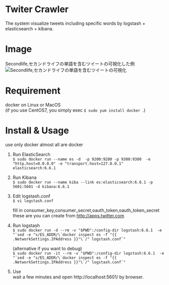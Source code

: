 Twiter Crawler
====
The system visualize tweets including specific words by logstash + elasticsearch + kibana.

# Image
Secondlife,セカンドライフの単語を含むツイートの可視化した例
![Secondlife,セカンドライフの単語を含むツイートの可視化](https://github.com/uteten/tw-crawler/wiki/demo.png)

# Requirement
docker on Linux or MacOS  
(if you use CentOS7, you simply exec `$ sudo yum install docker `.)

# Install & Usage
use only docker almost all are docker 

1. Run ElasticSearch  
    `$ sudo docker run --name es -d  -p 9200:9200 -p 9300:9300  -e "http.host=0.0.0.0" -e "transport.host=127.0.0.1" elasticsearch:6.6.1`

2. Run Kibana  
    `$ sudo docker run --name kiba --link es:elasticsearch:6.6.1 -p 5601:5601 -d kibana:6.6.1`

3. Edit logstash.conf  
    `$ vi logstash.conf`

    fill in consumer_key,consumer_secret,oauth_token,oauth_token_secret
    these are you can create from http://apps.twitter.com


4. Run logstash  
    ``$ sudo docker run -d --rm -v "$PWD":/config-dir logstash:6.6.1  -e "`sed -e "s/ES_ADDR/\`docker inspect es -f "{{ .NetworkSettings.IPAddress }}"\`/" logstash.conf`"``

    (alternative if you want to debug)  
    ``$ sudo docker run -it --rm -v "$PWD":/config-dir logstash:6.6.1  -e "`sed -e "s/ES_ADDR/\`docker inspect es -f "{{ .NetworkSettings.IPAddress }}"\`/" logstash.conf`"``

5. Use  
    wait a few minutes and open http://localhost:5601/ by browser.


